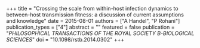 +++
title = "Crossing the scale from within-host infection dynamics to between-host transmission fitness: a discussion of current assumptions and knowledge"
date = 2015-08-01
authors = ["A Handel", "P Rohani"]
publication_types = ["4"]
abstract = ""
featured = false
publication = "*PHILOSOPHICAL TRANSACTIONS OF THE ROYAL SOCIETY B-BIOLOGICAL SCIENCES*"
doi = "10.1098/rstb.2014.0302"
+++

